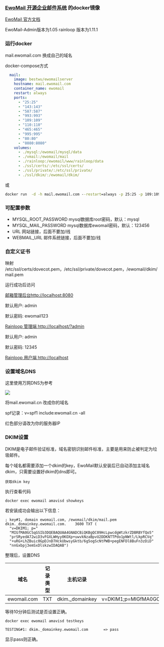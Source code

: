 ### [EwoMail 开源企业邮件系统](http://www.ewomail.com/) 的docker镜像

[EwoMail 官方文档](http://doc.ewomail.com/ewomail/285649)

EwoMail-Admin版本为1.05
rainloop 版本为1.11.1

### 运行docker

mail.ewomail.com 换成自己的域名

docker-compose方式

```yml
  mail:
    image: bestwu/ewomailserver
    hostname: mail.ewomail.com
    container_name: ewomail
    restart: always
    ports:
      - "25:25"
      - "143:143"
      - "587:587"
      - "993:993"
      - "109:109"
      - "110:110"
      - "465:465"
      - "995:995"
      - "80:80"
      - "8080:8080"
    volumes:
      - ./mysql:/ewomail/mysql/data
      - ./vmail:/ewomail/mail
      - ./rainloop:/ewomail/www/rainloop/data
      - ./ssl/certs/:/etc/ssl/certs/
      - ./ssl/private/:/etc/ssl/private/
      - ./ssl/dkim/:/ewomail/dkim/
```

或

```cmd
docker run  -d -h mail.ewomail.com --restart=always -p 25:25 -p 109:109 -p 110:110 -p 143:143 -p 465:465 -p 587:587 -p 993:993 -p 995:995  -p 80:80 -p 8080:8080 -v `pwd`/mysql/:/ewomail/mysql/data/ -v `pwd`/vmail/:/ewomail/mail/ -v `pwd`/ssl/certs/:/etc/ssl/certs/ -v `pwd`/ssl/private/:/etc/ssl/private/ -v `pwd`/rainloop:/ewomail/www/rainloop/data --name ewomail bestwu/ewomailserver

```

### 可配置参数

* MYSQL_ROOT_PASSWORD mysql数据库root密码，默认：mysql
* MYSQL_MAIL_PASSWORD mysql数据库ewomail密码，默认：123456
* URL 网站链接，后面不要加/线
* WEBMAIL_URL 邮件系统链接，后面不要加/线

### 自定义证书
映射 /etc/ssl/certs/dovecot.pem，/etc/ssl/private/dovecot.pem，/ewomail/dkim/mail.pem


运行成功后访问

[邮箱管理后台http://localhost:8080](http://localhost:8080)

默认用户: admin

默认密码: ewomail123

[Rainloop 管理端 http://localhost/?admin](http://localhost/?admin)

默认用户: admin

默认密码: 12345

[Rainloop 用户端 http://localhost](http://localhost)

### 设置域名DNS

这里使用万网DNS为参考

![](https://bytebucket.org/betterwu/ewomail/raw/2973a776fb1a10515b75093381baf6f5aeb39564/dns.png)

将mail.ewomail.cn 改成你的域名

spf记录：v=spf1 include:ewomail.cn -all

红色部分请改为你的服务器IP

### DKIM设置

DKIM是电子邮件验证标准，域名密钥识别邮件标准，主要是用来防止被判定为垃圾邮件。

每个域名都需要添加一个dkim的key，EwoMail默认安装后已自动添加主域名dkim，只需要设置好dkim的dns即可。

    获取dkim key

执行查看代码

```
docker exec ewomail amavisd showkeys
```

若安装成功会输出以下信息：
```
; key#1, domain ewomail.com, /ewomail/dkim/mail.pem
dkim._domainkey.ewomail.com.	3600 TXT (
  "v=DKIM1; p="
  "MIGfMA0GCSqGSIb3DQEBAQUAA4GNADCBiQKBgQC09HcLpwcdgWtzkrZDBRBYfQo5"
  "prSRyedA72wiD3vFGXLWHyy0KOXp+uwvkNzaBpvU2DDKNTTPdo1pNWtl/LkpRCVq"
  "+uRG+LhZBuic0GpDJnD7HckUbwsyGktb/6g5ogScNtPWB+pegENFDl8BuFn3zDiD"
  "nnGxbpj3emSxDlskzwIDAQAB")
```
整理后，设置DNS

| 域名 	 |     记录类型 	| 主机记录 	|  记录值 |
|---|---|---|---|
| ewomail.com |	TXT	| dkim._domainkey  | v=DKIM1;p=MIGfMA0GCSqGSIb3DQEBAQUAA4GNADCBiQKBgQC09HcLpwcdgWtzkrZDBRBYfQo5prSRyedA72wiD3vFGXLWHyy0KOXp+uwvkNzaBpvU2DDKNTTPdo1pNWtl/LkpRCVq+uRG+LhZBuic0GpDJnD7HckUbwsyGktb/6g5ogScNtPWB+pegENFDl8BuFn3zDiDnnGxbpj3emSxDlskzwIDAQAB

等待10分钟后测试是否设置正确。

```
docker exec ewomail amavisd testkeys
```
```
TESTING#1: dkim._domainkey.ewomail.com       => pass
```
显示pass则正确。
